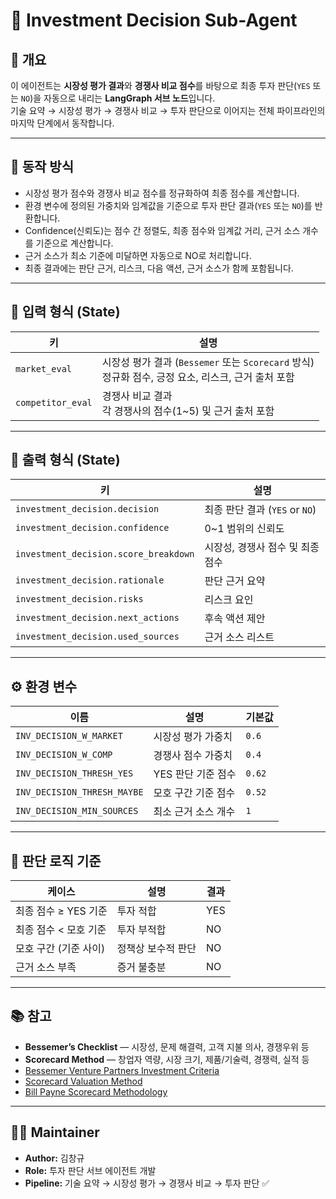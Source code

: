 # 🧠 Investment Decision Sub-Agent

## 📌 개요
이 에이전트는 **시장성 평가 결과**와 **경쟁사 비교 점수**를 바탕으로 최종 투자 판단(`YES` 또는 `NO`)을 자동으로 내리는 **LangGraph 서브 노드**입니다.  
기술 요약 → 시장성 평가 → 경쟁사 비교 → 투자 판단으로 이어지는 전체 파이프라인의 마지막 단계에서 동작합니다.

---

## 🧭 동작 방식
- 시장성 평가 점수와 경쟁사 비교 점수를 정규화하여 최종 점수를 계산합니다.  
- 환경 변수에 정의된 가중치와 임계값을 기준으로 투자 판단 결과(`YES` 또는 `NO`)를 반환합니다.  
- Confidence(신뢰도)는 점수 간 정렬도, 최종 점수와 임계값 거리, 근거 소스 개수를 기준으로 계산합니다.  
- 근거 소스가 최소 기준에 미달하면 자동으로 NO로 처리합니다.  
- 최종 결과에는 판단 근거, 리스크, 다음 액션, 근거 소스가 함께 포함됩니다.

---

## 🧾 입력 형식 (State)

| 키 | 설명 |
|----|------|
| `market_eval` | 시장성 평가 결과 (`Bessemer` 또는 `Scorecard` 방식)<br> 정규화 점수, 긍정 요소, 리스크, 근거 출처 포함 |
| `competitor_eval` | 경쟁사 비교 결과<br> 각 경쟁사의 점수(1~5) 및 근거 출처 포함 |

---

## 🧮 출력 형식 (State)

| 키 | 설명 |
|----|------|
| `investment_decision.decision` | 최종 판단 결과 (`YES` or `NO`) |
| `investment_decision.confidence` | 0~1 범위의 신뢰도 |
| `investment_decision.score_breakdown` | 시장성, 경쟁사 점수 및 최종 점수 |
| `investment_decision.rationale` | 판단 근거 요약 |
| `investment_decision.risks` | 리스크 요인 |
| `investment_decision.next_actions` | 후속 액션 제안 |
| `investment_decision.used_sources` | 근거 소스 리스트 |

---

## ⚙️ 환경 변수

| 이름 | 설명 | 기본값 |
|------|------|--------|
| `INV_DECISION_W_MARKET` | 시장성 평가 가중치 | `0.6` |
| `INV_DECISION_W_COMP` | 경쟁사 점수 가중치 | `0.4` |
| `INV_DECISION_THRESH_YES` | YES 판단 기준 점수 | `0.62` |
| `INV_DECISION_THRESH_MAYBE` | 모호 구간 기준 점수 | `0.52` |
| `INV_DECISION_MIN_SOURCES` | 최소 근거 소스 개수 | `1` |

---

## 🧪 판단 로직 기준

| 케이스 | 설명 | 결과 |
|--------|------|------|
| 최종 점수 ≥ YES 기준 | 투자 적합 | YES |
| 최종 점수 < 모호 기준 | 투자 부적합 | NO |
| 모호 구간 (기준 사이) | 정책상 보수적 판단 | NO |
| 근거 소스 부족 | 증거 불충분 | NO |

---

## 📚 참고

- **Bessemer’s Checklist** — 시장성, 문제 해결력, 고객 지불 의사, 경쟁우위 등  
- **Scorecard Method** — 창업자 역량, 시장 크기, 제품/기술력, 경쟁력, 실적 등  
- [Bessemer Venture Partners Investment Criteria](https://www.joinleland.com/library/a/the-key-factors-bessemer-venture-partners-considers-for-technology-startups)  
- [Scorecard Valuation Method](https://eqvista.com/scorecard-valuation-method-explained/)  
- [Bill Payne Scorecard Methodology](https://angelcapitalassociation.org/blog/blog-scorecard-valuation-methodology-rev-2019-establishing-the-valuation-of-pre-revenue-start-up-companies/)

---

## 🧑‍💻 Maintainer

- **Author:** 김창규  
- **Role:** 투자 판단 서브 에이전트 개발  
- **Pipeline:** 기술 요약 → 시장성 평가 → 경쟁사 비교 → 투자 판단 ✅
